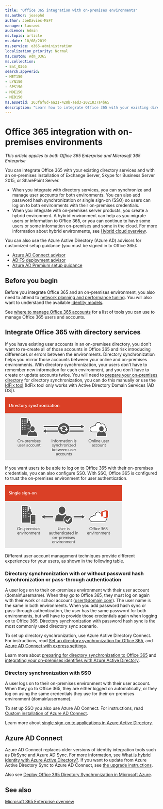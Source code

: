 ```yaml
---
title: "Office 365 integration with on-premises environments"
ms.author: josephd
author: JoeDavies-MSFT
manager: laurawi
audience: Admin
ms.topic: article
ms.date: 10/08/2019
ms.service: o365-administration
localization_priority: Normal
ms.custom: Adm_O365
ms.collection:
- Ent_O365
search.appverid:
- MET150
- LYN150
- SPS150
- MOE150
- MED150
ms.assetid: 263faf8d-aa21-428b-aed3-2021837a4b65
description: "Learn how to integrate Office 365 with your existing directory services."
---
```


# Office 365 integration with on-premises environments

*This article applies to both Office 365 Enterprise and Microsoft 365 Enterprise*

You can integrate Office 365 with your existing directory services and with an on-premises installation of Exchange Server, Skype for Business Server 2015, or SharePoint Server.
  
 - When you integrate with directory services, you can synchronize and manage user accounts for both environments. You can also add password hash synchronization or single sign-on (SSO) so users can log on to both environments with their on-premises credentials.
 - When you integrate with on-premises server products, you create a hybrid environment. A hybrid environment can help as you migrate users or information to Office 365, or you can continue to have some users or some information on-premises and some in the cloud. For more information about hybrid environments, see [Hybrid cloud overview](https://docs.microsoft.com/Office365/Enterprise/hybrid-cloud-overview).

You can also use the Azure Active Directory (Azure AD) advisors for customized setup guidance (you must be signed in to Office 365):

- [Azure AD Connect advisor](https://aka.ms/aadconnectpwsync)
- [AD FS deployment advisor](https://aka.ms/adfsguidance)
- [Azure AD Premium setup guidance](https://aka.ms/aadpguidance)
   
## Before you begin

Before you integrate Office 365 and an on-premises environment, you also need to attend to [network planning and performance tuning](network-planning-and-performance.md). You will also want to understand the available [identity models](about-office-365-identity.md). 

See [where to manage Office 365 accounts](manage-office-365-accounts.md) for a list of tools you can use to manage Office 365 users and accounts. 
  
## Integrate Office 365 with directory services
If you have existing user accounts in an on-premises directory, you don't want to re-create all of those accounts in Office 365 and risk introducing differences or errors between the environments. Directory synchronization helps you mirror those accounts between your online and on-premises environments. With directory synchronization, your users don't have to remember new information for each environment, and you don't have to create or update accounts twice. You will need to [prepare your on-premises directory](prepare-for-directory-synchronization.md) for directory synchronization, you can do this manually or use the [IdFix tool](install-and-run-idfix.md) (IdFix tool only works with Active Directory Domain Services [AD DS]). 
  
![Use directory synchronization to keep on-premises and online user account information synchronized](media/a64af0d0-9be6-46b1-8727-277e683abf5e.png)
  
If you want users to be able to log on to Office 365 with their on-premises credentials, you can also configure SSO. With SSO, Office 365 is configured to trust the on-premises environment for user authentication.
  
![With single sign-on, the same account is available in both the on-premises and online environments](media/d76235f2-8a53-405e-b8ef-dfa4cfc208b8.png)
  
Different user account management techniques provide different experiences for your users, as shown in the following table.
 
### Directory synchronization with or without password hash synchronization or pass-through authentication

A user logs on to their on-premises environment with their user account (domain\username). When they go to Office 365, they must log on again with their work or school account (user@domain.com). The user name is the same in both environments. When you add password hash sync or pass-through authentication, the user has the same password for both environments, but will have to provide those credentials again when logging on to Office 365. Directory synchronization with password hash sync is the most commonly used directory sync scenario.

To set up directory synchronization, use Azure Active Directory Connect. For instructions, read [Set up directory synchronization for Office 365](set-up-directory-synchronization.md), and [Azure AD Connect with express settings](https://go.microsoft.com/fwlink/p/?LinkId=698537).

Learn more about [preparing for directory synchronization to Office 365](prepare-for-directory-synchronization.md) and [integrating your on-premises identifies with Azure Active Directory](https://go.microsoft.com/fwlink/?LinkId=518101).

### Directory synchronization with SSO

A user logs on to their on-premises environment with their user account. When they go to Office 365, they are either logged on automatically, or they log on using the same credentials they use for their on-premises environment (domain\username).

To set up SSO you also use Azure AD Connect. For instructions, read [Custom installation of Azure AD Connect](https://go.microsoft.com/fwlink/p/?LinkID=698430).

Learn more about [single sign-on to applications in Azure Active Directory](https://go.microsoft.com/fwlink/p/?LinkId=698604).

## Azure AD Connect

Azure AD Connect replaces older versions of identity integration tools such as DirSync and Azure AD Sync. For more information, see [What is hybrid identity with Azure Active Directory?](https://go.microsoft.com/fwlink/p/?LinkId=527969). If you want to update from Azure Active Directory Sync to Azure AD Connect, see [the upgrade instructions](https://go.microsoft.com/fwlink/p/?LinkId=733240). 

Also see [Deploy Office 365 Directory Synchronization in Microsoft Azure](https://go.microsoft.com/fwlink/?LinkId=517887).

## See also

[Microsoft 365 Enterprise overview](https://docs.microsoft.com/microsoft-365/enterprise/microsoft-365-overview)
